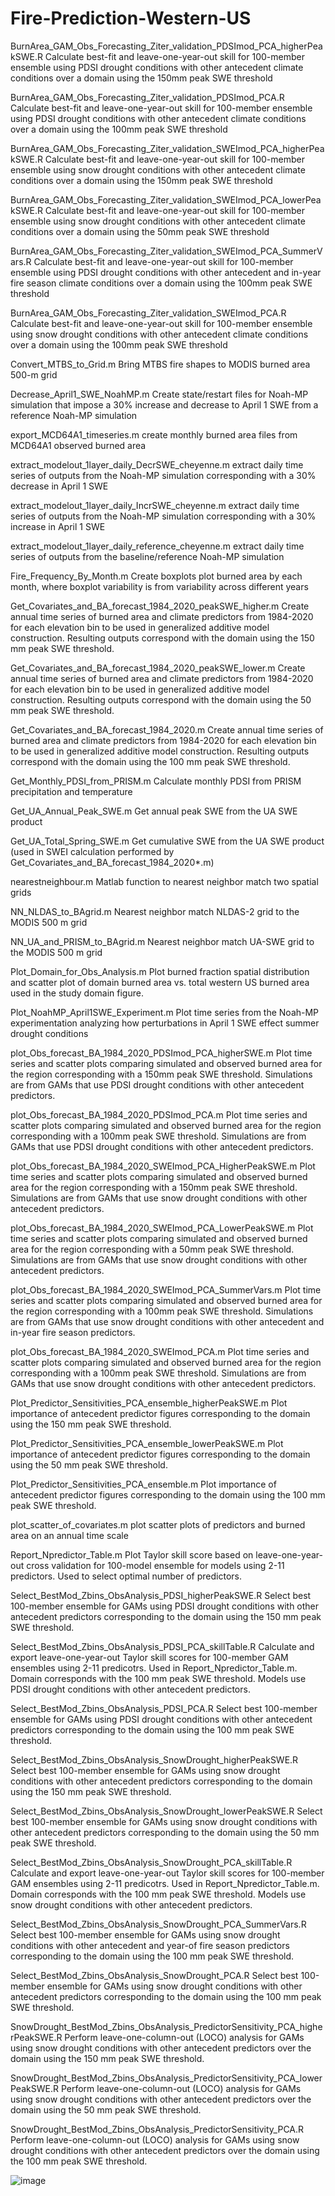 # Fire-Prediction-Western-US

BurnArea_GAM_Obs_Forecasting_Ziter_validation_PDSImod_PCA_higherPeakSWE.R
Calculate best-fit and leave-one-year-out skill for 100-member ensemble using PDSI drought conditions with other antecedent climate conditions over a domain using the 150mm peak SWE threshold 

BurnArea_GAM_Obs_Forecasting_Ziter_validation_PDSImod_PCA.R
Calculate best-fit and leave-one-year-out skill for 100-member ensemble using PDSI drought conditions with other antecedent climate conditions over a domain using the 100mm peak SWE threshold 

BurnArea_GAM_Obs_Forecasting_Ziter_validation_SWEImod_PCA_higherPeakSWE.R
Calculate best-fit and leave-one-year-out skill for 100-member ensemble using snow drought conditions with other antecedent climate conditions over a domain using the 150mm peak SWE threshold 

BurnArea_GAM_Obs_Forecasting_Ziter_validation_SWEImod_PCA_lowerPeakSWE.R
Calculate best-fit and leave-one-year-out skill for 100-member ensemble using snow drought conditions with other antecedent climate conditions over a domain using the 50mm peak SWE threshold 

BurnArea_GAM_Obs_Forecasting_Ziter_validation_SWEImod_PCA_SummerVars.R
Calculate best-fit and leave-one-year-out skill for 100-member ensemble using PDSI drought conditions with other antecedent and in-year fire season climate conditions over a domain using the 100mm peak SWE threshold 

BurnArea_GAM_Obs_Forecasting_Ziter_validation_SWEImod_PCA.R
Calculate best-fit and leave-one-year-out skill for 100-member ensemble using snow drought conditions with other antecedent climate conditions over a domain using the 100mm peak SWE threshold 

Convert_MTBS_to_Grid.m
Bring MTBS fire shapes to MODIS burned area 500-m grid

Decrease_April1_SWE_NoahMP.m
Create state/restart files for Noah-MP simulation that impose a 30% increase and decrease to April 1 SWE from a reference Noah-MP simulation 

export_MCD64A1_timeseries.m
create monthly burned area files from MCD64A1 observed burned area

extract_modelout_1layer_daily_DecrSWE_cheyenne.m
extract daily time series of outputs from the Noah-MP simulation corresponding with a 30% decrease in April 1 SWE

extract_modelout_1layer_daily_IncrSWE_cheyenne.m
extract daily time series of outputs from the Noah-MP simulation corresponding with a 30% increase in April 1 SWE

extract_modelout_1layer_daily_reference_cheyenne.m
extract daily time series of outputs from the baseline/reference Noah-MP simulation 

Fire_Frequency_By_Month.m
Create boxplots plot burned area by each month, where boxplot variability is from variability across different years

Get_Covariates_and_BA_forecast_1984_2020_peakSWE_higher.m
Create annual time series of burned area and climate predictors from 1984-2020 for each elevation bin to be used in generalized additive model construction. Resulting outputs correspond with the domain using the 150 mm peak SWE threshold.

Get_Covariates_and_BA_forecast_1984_2020_peakSWE_lower.m
Create annual time series of burned area and climate predictors from 1984-2020 for each elevation bin to be used in generalized additive model construction. Resulting outputs correspond with the domain using the 50 mm peak SWE threshold.

Get_Covariates_and_BA_forecast_1984_2020.m
Create annual time series of burned area and climate predictors from 1984-2020 for each elevation bin to be used in generalized additive model construction. Resulting outputs correspond with the domain using the 100 mm peak SWE threshold.

Get_Monthly_PDSI_from_PRISM.m
Calculate monthly PDSI from PRISM precipitation and temperature

Get_UA_Annual_Peak_SWE.m
Get annual peak SWE from the UA SWE product

Get_UA_Total_Spring_SWE.m
Get cumulative SWE from the UA SWE product (used in SWEI calculation performed by Get_Covariates_and_BA_forecast_1984_2020*.m)

nearestneighbour.m
Matlab function to nearest neighbor match two spatial grids

NN_NLDAS_to_BAgrid.m
Nearest neighbor match NLDAS-2 grid to the MODIS 500 m grid

NN_UA_and_PRISM_to_BAgrid.m
Nearest neighbor match UA-SWE grid to the MODIS 500 m grid

Plot_Domain_for_Obs_Analysis.m
Plot burned fraction spatial distribution and scatter plot of domain burned area vs. total western US burned area used in the study domain figure.

Plot_NoahMP_April1SWE_Experiment.m
Plot time series from the Noah-MP experimentation analyzing how perturbations in April 1 SWE effect summer drought conditions

plot_Obs_forecast_BA_1984_2020_PDSImod_PCA_higherSWE.m
Plot time series and scatter plots comparing simulated and observed burned area for the region corresponding with a 150mm peak SWE threshold. Simulations are from GAMs that use PDSI drought conditions with other antecedent predictors.

plot_Obs_forecast_BA_1984_2020_PDSImod_PCA.m
Plot time series and scatter plots comparing simulated and observed burned area for the region corresponding with a 100mm peak SWE threshold. Simulations are from GAMs that use PDSI drought conditions with other antecedent predictors.

plot_Obs_forecast_BA_1984_2020_SWEImod_PCA_HigherPeakSWE.m
Plot time series and scatter plots comparing simulated and observed burned area for the region corresponding with a 150mm peak SWE threshold. Simulations are from GAMs that use snow drought conditions with other antecedent predictors.

plot_Obs_forecast_BA_1984_2020_SWEImod_PCA_LowerPeakSWE.m
Plot time series and scatter plots comparing simulated and observed burned area for the region corresponding with a 50mm peak SWE threshold. Simulations are from GAMs that use snow drought conditions with other antecedent predictors.

plot_Obs_forecast_BA_1984_2020_SWEImod_PCA_SummerVars.m
Plot time series and scatter plots comparing simulated and observed burned area for the region corresponding with a 100mm peak SWE threshold. Simulations are from GAMs that use snow drought conditions with other antecedent and in-year fire season predictors.

plot_Obs_forecast_BA_1984_2020_SWEImod_PCA.m
Plot time series and scatter plots comparing simulated and observed burned area for the region corresponding with a 100mm peak SWE threshold. Simulations are from GAMs that use snow drought conditions with other antecedent predictors.

Plot_Predictor_Sensitivities_PCA_ensemble_higherPeakSWE.m
Plot importance of antecedent predictor figures corresponding to the domain using the 150 mm peak SWE threshold. 

Plot_Predictor_Sensitivities_PCA_ensemble_lowerPeakSWE.m
Plot importance of antecedent predictor figures corresponding to the domain using the 50 mm peak SWE threshold. 

Plot_Predictor_Sensitivities_PCA_ensemble.m
Plot importance of antecedent predictor figures corresponding to the domain using the 100 mm peak SWE threshold. 

plot_scatter_of_covariates.m
plot scatter plots of predictors and burned area on an annual time scale

Report_Npredictor_Table.m
Plot Taylor skill score based on leave-one-year-out cross validation for 100-model ensemble for models using 2-11 predictors. Used to select optimal number of predictors.

Select_BestMod_Zbins_ObsAnalysis_PDSI_higherPeakSWE.R
Select best 100-member ensemble for GAMs using PDSI drought conditions with other antecedent predictors corresponding to the domain using the 150 mm peak SWE threshold. 

Select_BestMod_Zbins_ObsAnalysis_PDSI_PCA_skillTable.R
Calculate and export leave-one-year-out Taylor skill scores for 100-member GAM ensembles using 2-11 predicotrs. Used in Report_Npredictor_Table.m. Domain corresponds with the 100 mm peak SWE threshold. Models use PDSI drought conditions with other antecedent predictors.

Select_BestMod_Zbins_ObsAnalysis_PDSI_PCA.R
Select best 100-member ensemble for GAMs using PDSI drought conditions with other antecedent predictors corresponding to the domain using the 100 mm peak SWE threshold. 

Select_BestMod_Zbins_ObsAnalysis_SnowDrought_higherPeakSWE.R
Select best 100-member ensemble for GAMs using snow drought conditions with other antecedent predictors corresponding to the domain using the 150 mm peak SWE threshold. 

Select_BestMod_Zbins_ObsAnalysis_SnowDrought_lowerPeakSWE.R
Select best 100-member ensemble for GAMs using snow drought conditions with other antecedent predictors corresponding to the domain using the 50 mm peak SWE threshold. 

Select_BestMod_Zbins_ObsAnalysis_SnowDrought_PCA_skillTable.R
Calculate and export leave-one-year-out Taylor skill scores for 100-member GAM ensembles using 2-11 predicotrs. Used in Report_Npredictor_Table.m. Domain corresponds with the 100 mm peak SWE threshold. Models use snow drought conditions with other antecedent predictors.

Select_BestMod_Zbins_ObsAnalysis_SnowDrought_PCA_SummerVars.R
Select best 100-member ensemble for GAMs using snow drought conditions with other antecedent and year-of fire season predictors corresponding to the domain using the 100 mm peak SWE threshold. 


Select_BestMod_Zbins_ObsAnalysis_SnowDrought_PCA.R
Select best 100-member ensemble for GAMs using snow drought conditions with other antecedent predictors corresponding to the domain using the 100 mm peak SWE threshold. 

SnowDrought_BestMod_Zbins_ObsAnalysis_PredictorSensitivity_PCA_higherPeakSWE.R
Perform leave-one-column-out (LOCO) analysis for GAMs using snow drought conditions with other antecedent predictors over the domain using the 150 mm peak SWE threshold. 

SnowDrought_BestMod_Zbins_ObsAnalysis_PredictorSensitivity_PCA_lowerPeakSWE.R
Perform leave-one-column-out (LOCO) analysis for GAMs using snow drought conditions with other antecedent predictors over the domain using the 50 mm peak SWE threshold. 

SnowDrought_BestMod_Zbins_ObsAnalysis_PredictorSensitivity_PCA.R
Perform leave-one-column-out (LOCO) analysis for GAMs using snow drought conditions with other antecedent predictors over the domain using the 100 mm peak SWE threshold. 

![image](https://user-images.githubusercontent.com/36647844/134992992-4e0af7ae-dd10-438b-936d-4b08b05520f6.png)

